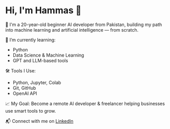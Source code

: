 # Hi, I'm Hammas 👋

🚀 I'm a 20-year-old beginner AI developer from Pakistan, building my path into machine learning and artificial intelligence — from scratch.

🔭 I’m currently learning:
- Python
- Data Science & Machine Learning
- GPT and LLM-based tools

🛠️ Tools I Use:
- Python, Jupyter, Colab
- Git, GitHub
- OpenAI API

📈 My Goal:
Become a remote AI developer & freelancer helping businesses use smart tools to grow.

📬 Connect with me on [LinkedIn](https://www.linkedin.com/in/rao-hammas-a71204370)

<!--
**ai-hammas/ai-hammas** is a ✨ _special_ ✨ repository because its `README.md` (this file) appears on your GitHub profile.

Here are some ideas to get you started:

- 🔭 I’m currently working on ...
- 🌱 I’m currently learning ...
- 👯 I’m looking to collaborate on ...
- 🤔 I’m looking for help with ...
- 💬 Ask me about ...
- 📫 How to reach me: ...
- 😄 Pronouns: ...
- ⚡ Fun fact: ...
-->
